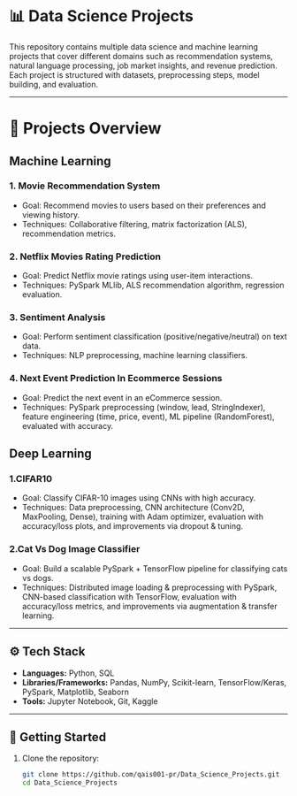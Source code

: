 # 📊 Data Science Projects

This repository contains multiple data science and machine learning projects that cover different domains such as recommendation systems, natural language processing, job market insights, and revenue prediction. Each project is structured with datasets, preprocessing steps, model building, and evaluation.

---

# 📂 Projects Overview

## Machine Learning

### 1. Movie Recommendation System
- Goal: Recommend movies to users based on their preferences and viewing history.
- Techniques: Collaborative filtering, matrix factorization (ALS), recommendation metrics.

### 2. Netflix Movies Rating Prediction
- Goal: Predict Netflix movie ratings using user-item interactions.
- Techniques: PySpark MLlib, ALS recommendation algorithm, regression evaluation.

### 3. Sentiment Analysis
- Goal: Perform sentiment classification (positive/negative/neutral) on text data.
- Techniques: NLP preprocessing, machine learning classifiers.

### 4. Next Event Prediction In Ecommerce Sessions
- Goal: Predict the next event in an eCommerce session.
- Techniques: PySpark preprocessing (window, lead, StringIndexer), feature engineering (time, price, event), ML pipeline (RandomForest), evaluated with accuracy.

## Deep Learning

### 1.CIFAR10
- Goal: Classify CIFAR-10 images using CNNs with high accuracy.
- Techniques: Data preprocessing, CNN architecture (Conv2D, MaxPooling, Dense), training with Adam optimizer, evaluation with accuracy/loss plots, and improvements via dropout & tuning.

### 2.Cat Vs Dog Image Classifier
- Goal: Build a scalable PySpark + TensorFlow pipeline for classifying cats vs dogs.
- Techniques: Distributed image loading & preprocessing with PySpark, CNN-based classification with TensorFlow, evaluation with accuracy/loss metrics, and improvements via augmentation & transfer learning.
---

## ⚙️ Tech Stack
- **Languages:** Python, SQL  
- **Libraries/Frameworks:** Pandas, NumPy, Scikit-learn, TensorFlow/Keras, PySpark, Matplotlib, Seaborn  
- **Tools:** Jupyter Notebook, Git, Kaggle  

---

## 🚀 Getting Started
1. Clone the repository:
   ```bash
   git clone https://github.com/qais001-pr/Data_Science_Projects.git
   cd Data_Science_Projects
